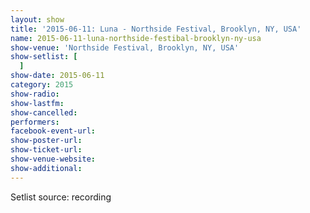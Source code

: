 ```yaml
---
layout: show
title: '2015-06-11: Luna - Northside Festival, Brooklyn, NY, USA'
name: 2015-06-11-luna-northside-festibal-brooklyn-ny-usa
show-venue: 'Northside Festival, Brooklyn, NY, USA'
show-setlist: [
  ]
show-date: 2015-06-11
category: 2015
show-radio: 
show-lastfm: 
show-cancelled: 
performers: 
facebook-event-url: 
show-poster-url: 
show-ticket-url: 
show-venue-website: 
show-additional: 
---
```


Setlist source: recording